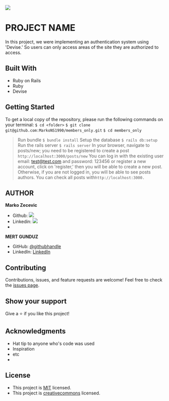 ![](https://img.shields.io/badge/Microverse-blueviolet)

# PROJECT NAME
In this project, we were implementing an authentication system using 'Devise.'
So users can only access areas of the site they are authorized to access.

## Built With
- Ruby on Rails
- Ruby
- Devise

## Getting Started
To get a local copy of the repository, please run the following commands on your terminal:
`$ cd <folder>`
`$ git clone git@github.com:MarkoNS1990/members_only.git`
`$ cd members_only`
> Run bundle
> `$ bundle install`
> Setup the database `$ rails db:setup`
> Run the rails server `$ rails server`
> In your browser, navigate to posts/new; you need to be registered to create a post `http://localhost:3000/posts/new`
> You can log in with the existing user email: test@test.com and password: 123456 or register a new account, click on 'register,' then you will be able to create a new post.
Otherwise, if you are not logged in, you will be able to see posts authors. You can check all posts with`http://localhost:3000.`

## AUTHOR

**Marko Zecevic**
- Github: [![](https://img.shields.io/badge/GitHub-100000?style=for-the-badge&logo=github&logoColor=white)](https://github.com/MarkoNS1990)
- Linkedin: [![](https://img.shields.io/badge/LinkedIn-0077B5?style=for-the-badge&logo=linkedin&logoColor=white)](https://www.linkedin.com/in/zecevicmarko/)
- 
**MERT GUNDUZ**
- GitHub: [@githubhandle](https://github.com/mgunduz1)
- LinkedIn: [LinkedIn](https://www.linkedin.com/in/mertgunduz1/)

## Contributing
Contributions, issues, and feature requests are welcome!
Feel free to check the [issues page](https://github.com/zilton7/micro-reddit/issues).

## Show your support
Give a :star:️ if you like this project!

## Acknowledgments
- Hat tip to anyone who's code was used
- Inspiration
- etc
- 
## License
- This project is [MIT](https://opensource.org/licenses/MIT) licensed.
- This project is [creativecommons](https://creativecommons.org/licenses/by-nc/4.0/) licensed.

